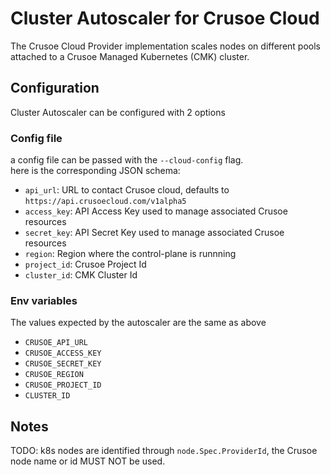 # Cluster Autoscaler for Crusoe Cloud

The Crusoe Cloud Provider implementation scales nodes on different pools
attached to a Crusoe Managed Kubernetes (CMK) cluster.

## Configuration

Cluster Autoscaler can be configured with 2 options
### Config file
a config file can be passed with the `--cloud-config` flag.  
here is the corresponding JSON schema:
* `api_url`: URL to contact Crusoe cloud, defaults to `https://api.crusoecloud.com/v1alpha5`
* `access_key`: API Access Key used to manage associated Crusoe resources
* `secret_key`: API Secret Key used to manage associated Crusoe resources
* `region`: Region where the control-plane is runnning
* `project_id`: Crusoe Project Id
* `cluster_id`: CMK Cluster Id

### Env variables

The values expected by the autoscaler are the same as above

- `CRUSOE_API_URL`
- `CRUSOE_ACCESS_KEY`
- `CRUSOE_SECRET_KEY`
- `CRUSOE_REGION`
- `CRUSOE_PROJECT_ID`
- `CLUSTER_ID`

## Notes

TODO: k8s nodes are identified through `node.Spec.ProviderId`, the Crusoe node name or id MUST NOT be used.
